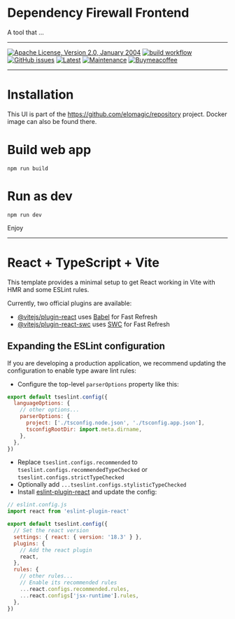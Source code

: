 
# Dependency Firewall Frontend

A tool that ...

---

[![Apache License, Version 2.0, January 2004](https://img.shields.io/github/license/apache/maven.svg?label=License)][license]
[![build workflow](https://github.com/elomagic/dfw-frontend/actions/workflows/build.yml/badge.svg)](https://github.com/elomagic/dfw-frontend/actions)
[![GitHub issues](https://img.shields.io/github/issues-raw/elomagic/dfw-frontend)](https://github.com/elomagic/dfw-frontend/issues)
[![Latest](https://img.shields.io/github/release/elomagic/dfw-frontend.svg)](https://github.com/elomagic/dfw-frontend/releases)
[![Maintenance](https://img.shields.io/badge/Maintained%3F-yes-green.svg)](https://github.com/elomagic/dfw-frontend/graphs/commit-activity)
[![Buymeacoffee](https://badgen.net/badge/icon/buymeacoffee?icon=buymeacoffee&label)](https://www.buymeacoffee.com/elomagic)

---

# Installation

This UI is part of the https://github.com/elomagic/repository project. Docker image can also be found there.

# Build web app

```commandline
npm run build
```

# Run as dev

```commandline
npm run dev
```

Enjoy

---

# React + TypeScript + Vite

This template provides a minimal setup to get React working in Vite with HMR and some ESLint rules.

Currently, two official plugins are available:

- [@vitejs/plugin-react](https://github.com/vitejs/vite-plugin-react/blob/main/packages/plugin-react/README.md) uses [Babel](https://babeljs.io/) for Fast Refresh
- [@vitejs/plugin-react-swc](https://github.com/vitejs/vite-plugin-react-swc) uses [SWC](https://swc.rs/) for Fast Refresh

## Expanding the ESLint configuration

If you are developing a production application, we recommend updating the configuration to enable type aware lint rules:

- Configure the top-level `parserOptions` property like this:

```js
export default tseslint.config({
  languageOptions: {
    // other options...
    parserOptions: {
      project: ['./tsconfig.node.json', './tsconfig.app.json'],
      tsconfigRootDir: import.meta.dirname,
    },
  },
})
```

- Replace `tseslint.configs.recommended` to `tseslint.configs.recommendedTypeChecked` or `tseslint.configs.strictTypeChecked`
- Optionally add `...tseslint.configs.stylisticTypeChecked`
- Install [eslint-plugin-react](https://github.com/jsx-eslint/eslint-plugin-react) and update the config:

```js
// eslint.config.js
import react from 'eslint-plugin-react'

export default tseslint.config({
  // Set the react version
  settings: { react: { version: '18.3' } },
  plugins: {
    // Add the react plugin
    react,
  },
  rules: {
    // other rules...
    // Enable its recommended rules
    ...react.configs.recommended.rules,
    ...react.configs['jsx-runtime'].rules,
  },
})
```

[license]: https://www.apache.org/licenses/LICENSE-2.0
